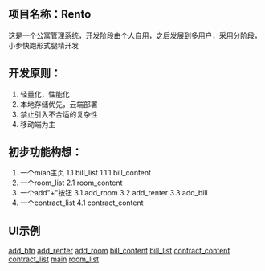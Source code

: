 ## 项目名称：Rento
这是一个公寓管理系统，开发阶段由个人自用，之后发展到多用户，采用分阶段，小步快跑形式腿精开发

## 开发原则：
1. 轻量化，性能化
2. 本地存储优先，云端部署
3. 禁止引入不合适的复杂性
4. 移动端为主

## 初步功能构想：
1. 一个mian主页
1.1 bill_list
1.1.1 bill_content
2. 一个room_list
2.1 room_content
3. 一个add"+"按钮
3.1 add_room
3.2 add_renter
3.3 add_bill
4. 一个contract_list
4.1 contract_content

## UI示例
[add_btn](./docs/add_btn.jpg)
[add_renter](./docs/add_renter.jpg)
[add_room](./docs/add_room.jpg)
[bill_content](./docs/bill_content.jpg)
[bill_list](./docs/bill_list.jpg)
[contract_content](./docs/contract_content.jpg)
[contract_list](./docs/contract_list.jpg)
[main](./docs/main.jpg)
[room_list](./docs/room_list.jpg)
